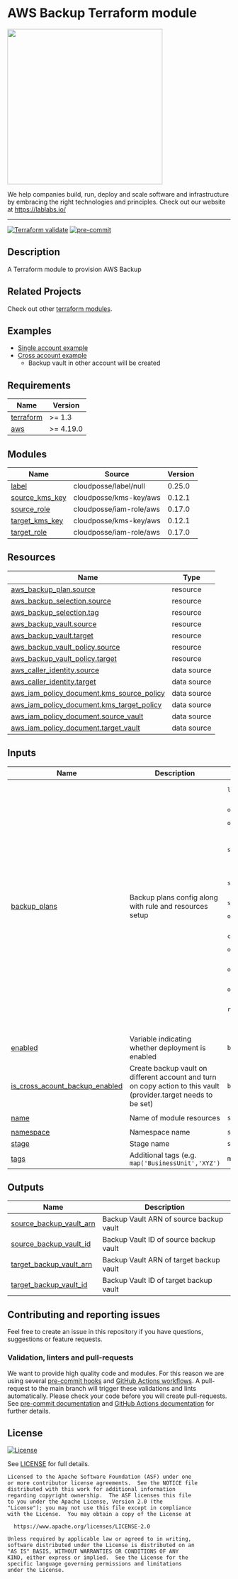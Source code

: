 # AWS Backup Terraform module

[<img src="https://lablabs.io/static/ll-logo.png" width=350px>](https://lablabs.io/)

We help companies build, run, deploy and scale software and infrastructure by embracing the right technologies and principles. Check out our website at <https://lablabs.io/>

---

[![Terraform validate](https://github.com/lablabs/terraform-aws-backup/actions/workflows/validate.yaml/badge.svg)](https://github.com/lablabs/terraform-aws-backup/actions/workflows/validate.yaml)
[![pre-commit](https://github.com/lablabs/terraform-aws-backup/actions/workflows/pre-commit.yml/badge.svg)](https://github.com/lablabs/terraform-aws-backup/actions/workflows/pre-commit.yml)

## Description

A Terraform module to provision AWS Backup

## Related Projects

Check out other [terraform modules](https://github.com/orgs/lablabs/repositories?q=terraform-aws&type=public&language=&sort=).

## Examples
- [Single account example](examples/single-account/README.md)
- [Cross account example](examples/cross-account/README.md)
  - Backup vault in other account will be created

<!-- BEGINNING OF PRE-COMMIT-TERRAFORM DOCS HOOK -->
## Requirements

| Name | Version |
|------|---------|
| <a name="requirement_terraform"></a> [terraform](#requirement\_terraform) | >= 1.3 |
| <a name="requirement_aws"></a> [aws](#requirement\_aws) | >= 4.19.0 |

## Modules

| Name | Source | Version |
|------|--------|---------|
| <a name="module_label"></a> [label](#module\_label) | cloudposse/label/null | 0.25.0 |
| <a name="module_source_kms_key"></a> [source\_kms\_key](#module\_source\_kms\_key) | cloudposse/kms-key/aws | 0.12.1 |
| <a name="module_source_role"></a> [source\_role](#module\_source\_role) | cloudposse/iam-role/aws | 0.17.0 |
| <a name="module_target_kms_key"></a> [target\_kms\_key](#module\_target\_kms\_key) | cloudposse/kms-key/aws | 0.12.1 |
| <a name="module_target_role"></a> [target\_role](#module\_target\_role) | cloudposse/iam-role/aws | 0.17.0 |

## Resources

| Name | Type |
|------|------|
| [aws_backup_plan.source](https://registry.terraform.io/providers/hashicorp/aws/latest/docs/resources/backup_plan) | resource |
| [aws_backup_selection.source](https://registry.terraform.io/providers/hashicorp/aws/latest/docs/resources/backup_selection) | resource |
| [aws_backup_selection.tag](https://registry.terraform.io/providers/hashicorp/aws/latest/docs/resources/backup_selection) | resource |
| [aws_backup_vault.source](https://registry.terraform.io/providers/hashicorp/aws/latest/docs/resources/backup_vault) | resource |
| [aws_backup_vault.target](https://registry.terraform.io/providers/hashicorp/aws/latest/docs/resources/backup_vault) | resource |
| [aws_backup_vault_policy.source](https://registry.terraform.io/providers/hashicorp/aws/latest/docs/resources/backup_vault_policy) | resource |
| [aws_backup_vault_policy.target](https://registry.terraform.io/providers/hashicorp/aws/latest/docs/resources/backup_vault_policy) | resource |
| [aws_caller_identity.source](https://registry.terraform.io/providers/hashicorp/aws/latest/docs/data-sources/caller_identity) | data source |
| [aws_caller_identity.target](https://registry.terraform.io/providers/hashicorp/aws/latest/docs/data-sources/caller_identity) | data source |
| [aws_iam_policy_document.kms_source_policy](https://registry.terraform.io/providers/hashicorp/aws/latest/docs/data-sources/iam_policy_document) | data source |
| [aws_iam_policy_document.kms_target_policy](https://registry.terraform.io/providers/hashicorp/aws/latest/docs/data-sources/iam_policy_document) | data source |
| [aws_iam_policy_document.source_vault](https://registry.terraform.io/providers/hashicorp/aws/latest/docs/data-sources/iam_policy_document) | data source |
| [aws_iam_policy_document.target_vault](https://registry.terraform.io/providers/hashicorp/aws/latest/docs/data-sources/iam_policy_document) | data source |

## Inputs

| Name | Description | Type | Default | Required |
|------|-------------|------|---------|:--------:|
| <a name="input_backup_plans"></a> [backup\_plans](#input\_backup\_plans) | Backup plans config along with rule and resources setup | <pre>list(object({<br>    name      = string<br>    resources = optional(list(string), [])<br>    selection_tags = optional(list(object({<br>      type  = string<br>      key   = string<br>      value = string<br>    })), [])<br>    rules = list(object({<br>      name                     = string<br>      schedule                 = string<br>      enable_continuous_backup = optional(bool)<br>      start_window             = optional(string, 60)<br>      completion_window        = optional(number, 180)<br>      lifecycle = optional(object({<br>        cold_storage_after = optional(number)<br>        delete_after       = optional(number)<br>      }))<br>      recovery_point_tags = optional(map(string))<br>    }))<br>    advanced_backup_setting = optional(object({<br>      WindowsVSS    = optional(string, null)<br>      resource_type = optional(string, null)<br>    }), null)<br>  }))</pre> | `[]` | no |
| <a name="input_enabled"></a> [enabled](#input\_enabled) | Variable indicating whether deployment is enabled | `bool` | `true` | no |
| <a name="input_is_cross_acount_backup_enabled"></a> [is\_cross\_acount\_backup\_enabled](#input\_is\_cross\_acount\_backup\_enabled) | Create backup vault on different account and turn on copy action to this vault (provider.target needs to be set) | `bool` | `false` | no |
| <a name="input_name"></a> [name](#input\_name) | Name of module resources | `string` | `"aws-backup"` | no |
| <a name="input_namespace"></a> [namespace](#input\_namespace) | Namespace name | `string` | `""` | no |
| <a name="input_stage"></a> [stage](#input\_stage) | Stage name | `string` | `""` | no |
| <a name="input_tags"></a> [tags](#input\_tags) | Additional tags (e.g. `map('BusinessUnit','XYZ')` | `map(string)` | `{}` | no |

## Outputs

| Name | Description |
|------|-------------|
| <a name="output_source_backup_vault_arn"></a> [source\_backup\_vault\_arn](#output\_source\_backup\_vault\_arn) | Backup Vault ARN of source backup vault |
| <a name="output_source_backup_vault_id"></a> [source\_backup\_vault\_id](#output\_source\_backup\_vault\_id) | Backup Vault ID of source backup vault |
| <a name="output_target_backup_vault_arn"></a> [target\_backup\_vault\_arn](#output\_target\_backup\_vault\_arn) | Backup Vault ARN of target backup vault |
| <a name="output_target_backup_vault_id"></a> [target\_backup\_vault\_id](#output\_target\_backup\_vault\_id) | Backup Vault ID of target backup vault |
<!-- END OF PRE-COMMIT-TERRAFORM DOCS HOOK -->

## Contributing and reporting issues

Feel free to create an issue in this repository if you have questions, suggestions or feature requests.

### Validation, linters and pull-requests

We want to provide high quality code and modules. For this reason we are using
several [pre-commit hooks](.pre-commit-config.yaml) and
[GitHub Actions workflows](.github/workflows/). A pull-request to the
main branch will trigger these validations and lints automatically. Please
check your code before you will create pull-requests. See
[pre-commit documentation](https://pre-commit.com/) and
[GitHub Actions documentation](https://docs.github.com/en/actions) for further
details.

## License

[![License](https://img.shields.io/badge/License-Apache%202.0-blue.svg)](https://opensource.org/licenses/Apache-2.0)

See [LICENSE](LICENSE) for full details.

    Licensed to the Apache Software Foundation (ASF) under one
    or more contributor license agreements.  See the NOTICE file
    distributed with this work for additional information
    regarding copyright ownership.  The ASF licenses this file
    to you under the Apache License, Version 2.0 (the
    "License"); you may not use this file except in compliance
    with the License.  You may obtain a copy of the License at

      https://www.apache.org/licenses/LICENSE-2.0

    Unless required by applicable law or agreed to in writing,
    software distributed under the License is distributed on an
    "AS IS" BASIS, WITHOUT WARRANTIES OR CONDITIONS OF ANY
    KIND, either express or implied.  See the License for the
    specific language governing permissions and limitations
    under the License.

